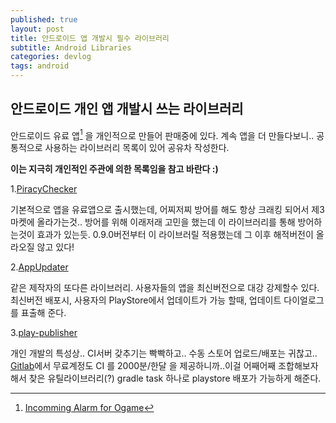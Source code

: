 ```yaml
---
published: true
layout: post
title: 안드로이드 앱 개발시 필수 라이브러리
subtitle: Android Libraries
categories: devlog
tags: android
---
```


## 안드로이드 개인 앱 개발시 쓰는 라이브러리

안드로이드 유료 앱[^1] 을 개인적으로 만들어 판매중에 있다. 계속 앱을 더 만들다보니.. 공통적으로 사용하는 라이브러리 목록이 있어 공유차 작성한다.

**이는 지극히 개인적인 주관에 의한 목록임을 참고 바란다 :)**

1.[PiracyChecker](https://github.com/javiersantos/PiracyChecker "PiracyChecker github")

기본적으로 앱을 유료앱으로 출시했는데, 어찌저찌 방어를 해도 항상 크래킹 되어서 제3마켓에 올라가는것.. 방어를 위해 이래저래 고민을 했는데 이 라이브러리를 통해 방어하는것이 효과가 있는듯. 0.9.0버전부터 이 라이브러릴 적용했는데 그 이후 해적버전이 올라오질 않고 있다!


2.[AppUpdater](https://github.com/javiersantos/AppUpdater "AppUpdater github")

같은 제작자의 또다른 라이브러리. 사용자들의 앱을 최신버전으로 대강 강제할수 있다. 최신버전 배포시, 사용자의 PlayStore에서 업데이트가 가능 할때, 업데이트 다이얼로그를 표출해 준다.


3.[play-publisher](https://github.com/Triple-T/gradle-play-publisher "play-publisher github")

개인 개발의 특성상.. CI서버 갖추기는 빡빡하고.. 수동 스토어 업로드/배포는 귀찮고.. [Gitlab](https://gitlab.com/)에서 무료계정도 CI 를 2000분/한달 을 제공하니까..이걸 어째어째 조합해보자 해서  찾은 유틸라이브러리(?)
gradle task 하나로 playstore 배포가 가능하게 해준다.






[^1]:[Incomming Alarm for Ogame](https://play.google.com/store/apps/details?id=jc01rho.ogame.ognotifier.vending)
